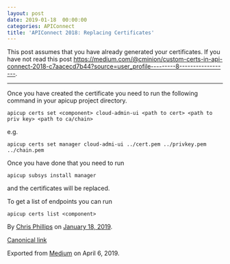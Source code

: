 ```yaml
---
layout: post
date: 2019-01-18  00:00:00
categories: APIConnect
title: 'APIConnect 2018: Replacing Certificates'
---
```



This post assumes that you have already generated your certificates. If
you have not read this post
<https://medium.com/@cminion/custom-certs-in-api-connect-2018-c7aacecd7b44?source=user_profile---------8------------------>.







------------------------------------------------------------------------




Once you have created the certificate you need to run the following
command in your apicup project directory.

`apicup certs set <component> cloud-admin-ui <path to cert> <path to priv key> <path to ca/chain>`

e.g.

```
apicup certs set manager cloud-admi-ui ../cert.pem ../privkey.pem ../chain.pem
```

Once you have done that you need to run

`apicup subsys install manager`

and the certificates will be replaced.

To get a list of endpoints you can run

`apicup certs list <component>`





By [Chris Phillips](https://medium.com/@cminion) on
[January 18, 2019](https://medium.com/p/635c94c9b796).

[Canonical
link](https://medium.com/@cminion/apiconnect-2018-replacing-certificates-635c94c9b796)

Exported from [Medium](https://medium.com) on April 6, 2019.
